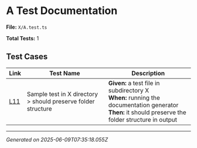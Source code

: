# A Test Documentation

**File:** `X/A.test.ts`

**Total Tests:** 1

## Test Cases

| Link | Test Name | Description |
|------|-----------|-------------|
| [L11](src/test/X/A.test.ts#L11) | Sample test in X directory > should preserve folder structure | **Given:** a test file in subdirectory X<br>**When:** running the documentation generator<br>**Then:** it should preserve the folder structure in output |

---
*Generated on 2025-06-09T07:35:18.055Z*
